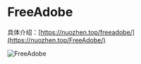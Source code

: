 # FreeAdobe
 
 
具体介绍：[https://nuozhen.top/freeadobe/](https://nuozhen.top/FreeAdobe/)

![FreeAdobe](https://nuozhen.top/freeadobe/img/freeadobe_main_form.png)
